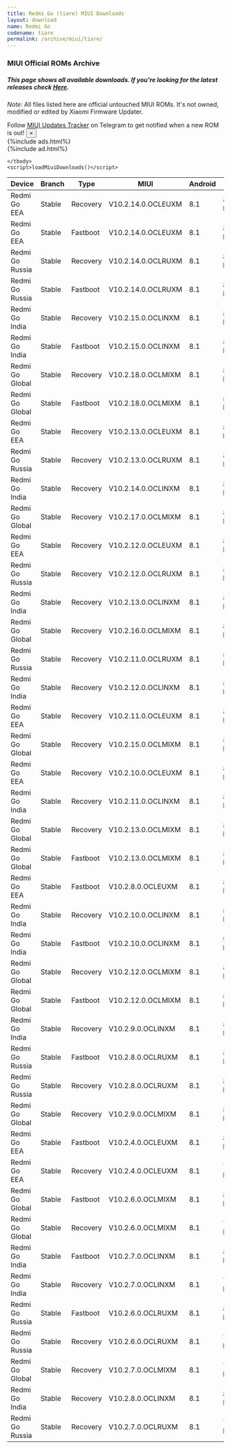 ```yaml
---
title: Redmi Go (tiare) MIUI Downloads
layout: download
name: Redmi Go
codename: tiare
permalink: /archive/miui/tiare/
---
```

### MIUI Official ROMs Archive
##### This page shows all available downloads. If you're looking for the latest releases check [Here](/miui/tiare/).
*Note*: All files listed here are official untouched MIUI ROMs. It's not owned, modified or edited by Xiaomi Firmware Updater.

<div class="alert alert-primary alert-dismissible fade show" role="alert">
    Follow <a href="https://t.me/MIUIUpdatesTracker" class="alert-link">MIUI Updates Tracker</a> on Telegram to get notified when a new ROM is out!
    <button type="button" class="close" data-dismiss="alert" aria-label="Close">
        <span aria-hidden="true">&times;</span>
    </button>
</div>
{%include ads.html%}
<div class="table-responsive-md" id="table-wrapper">
{%include ad.html%}
<table id="miui" class="display dt-responsive compact table table-striped table-hover table-sm">
    <thead class="thead-dark">
        <tr>
            <th data-ref="device">Device</th>
            <th data-ref="branch">Branch</th>
            <th data-ref="type">Type</th>
            <th data-ref="miui">MIUI</th>
            <th data-ref="android">Android</th>
            <th data-ref="size">Size</th>
            <th data-ref="size">Date</th>
            <th data-ref="link">Link</th>
        </tr>
    </thead>
    <tbody>
    <tr><td>Redmi Go EEA</td><td>Stable</td><td>Recovery</td><td>V10.2.14.0.OCLEUXM</td><td>8.1</td><td>806.5 MB</td><td>2020-05-26</td><td><a href="/miui/tiare/stable/V10.2.14.0.OCLEUXM/">Download</a></td></tr>
<tr><td>Redmi Go EEA</td><td>Stable</td><td>Fastboot</td><td>V10.2.14.0.OCLEUXM</td><td>8.1</td><td>890.6 MB</td><td>2020-05-19</td><td><a href="/miui/tiare/stable/V10.2.14.0.OCLEUXM/">Download</a></td></tr>
<tr><td>Redmi Go Russia</td><td>Stable</td><td>Recovery</td><td>V10.2.14.0.OCLRUXM</td><td>8.1</td><td>806.7 MB</td><td>2020-05-26</td><td><a href="/miui/tiare/stable/V10.2.14.0.OCLRUXM/">Download</a></td></tr>
<tr><td>Redmi Go Russia</td><td>Stable</td><td>Fastboot</td><td>V10.2.14.0.OCLRUXM</td><td>8.1</td><td>890.7 MB</td><td>2020-05-20</td><td><a href="/miui/tiare/stable/V10.2.14.0.OCLRUXM/">Download</a></td></tr>
<tr><td>Redmi Go India</td><td>Stable</td><td>Recovery</td><td>V10.2.15.0.OCLINXM</td><td>8.1</td><td>814.8 MB</td><td>2020-05-26</td><td><a href="/miui/tiare/stable/V10.2.15.0.OCLINXM/">Download</a></td></tr>
<tr><td>Redmi Go India</td><td>Stable</td><td>Fastboot</td><td>V10.2.15.0.OCLINXM</td><td>8.1</td><td>899.1 MB</td><td>2020-05-14</td><td><a href="/miui/tiare/stable/V10.2.15.0.OCLINXM/">Download</a></td></tr>
<tr><td>Redmi Go Global</td><td>Stable</td><td>Recovery</td><td>V10.2.18.0.OCLMIXM</td><td>8.1</td><td>806.4 MB</td><td>2020-05-18</td><td><a href="/miui/tiare/stable/V10.2.18.0.OCLMIXM/">Download</a></td></tr>
<tr><td>Redmi Go Global</td><td>Stable</td><td>Fastboot</td><td>V10.2.18.0.OCLMIXM</td><td>8.1</td><td>890.7 MB</td><td>2020-05-10</td><td><a href="/miui/tiare/stable/V10.2.18.0.OCLMIXM/">Download</a></td></tr>
<tr><td>Redmi Go EEA</td><td>Stable</td><td>Recovery</td><td>V10.2.13.0.OCLEUXM</td><td>8.1</td><td>806.4 MB</td><td>2020-03-27</td><td><a href="/miui/tiare/stable/V10.2.13.0.OCLEUXM/">Download</a></td></tr>
<tr><td>Redmi Go Russia</td><td>Stable</td><td>Recovery</td><td>V10.2.13.0.OCLRUXM</td><td>8.1</td><td>806.2 MB</td><td>2020-03-27</td><td><a href="/miui/tiare/stable/V10.2.13.0.OCLRUXM/">Download</a></td></tr>
<tr><td>Redmi Go India</td><td>Stable</td><td>Recovery</td><td>V10.2.14.0.OCLINXM</td><td>8.1</td><td>815.2 MB</td><td>2020-03-27</td><td><a href="/miui/tiare/stable/V10.2.14.0.OCLINXM/">Download</a></td></tr>
<tr><td>Redmi Go Global</td><td>Stable</td><td>Recovery</td><td>V10.2.17.0.OCLMIXM</td><td>8.1</td><td>806.4 MB</td><td>2020-03-20</td><td><a href="/miui/tiare/stable/V10.2.17.0.OCLMIXM/">Download</a></td></tr>
<tr><td>Redmi Go EEA</td><td>Stable</td><td>Recovery</td><td>V10.2.12.0.OCLEUXM</td><td>8.1</td><td>805.3 MB</td><td>2020-01-22</td><td><a href="/miui/tiare/stable/V10.2.12.0.OCLEUXM/">Download</a></td></tr>
<tr><td>Redmi Go Russia</td><td>Stable</td><td>Recovery</td><td>V10.2.12.0.OCLRUXM</td><td>8.1</td><td>805.5 MB</td><td>2020-01-22</td><td><a href="/miui/tiare/stable/V10.2.12.0.OCLRUXM/">Download</a></td></tr>
<tr><td>Redmi Go India</td><td>Stable</td><td>Recovery</td><td>V10.2.13.0.OCLINXM</td><td>8.1</td><td>814.0 MB</td><td>2020-01-16</td><td><a href="/miui/tiare/stable/V10.2.13.0.OCLINXM/">Download</a></td></tr>
<tr><td>Redmi Go Global</td><td>Stable</td><td>Recovery</td><td>V10.2.16.0.OCLMIXM</td><td>8.1</td><td>805.4 MB</td><td>2020-01-08</td><td><a href="/miui/tiare/stable/V10.2.16.0.OCLMIXM/">Download</a></td></tr>
<tr><td>Redmi Go Russia</td><td>Stable</td><td>Recovery</td><td>V10.2.11.0.OCLRUXM</td><td>8.1</td><td>805.5 MB</td><td>2019-12-11</td><td><a href="/miui/tiare/stable/V10.2.11.0.OCLRUXM/">Download</a></td></tr>
<tr><td>Redmi Go India</td><td>Stable</td><td>Recovery</td><td>V10.2.12.0.OCLINXM</td><td>8.1</td><td>813.6 MB</td><td>2019-11-28</td><td><a href="/miui/tiare/stable/V10.2.12.0.OCLINXM/">Download</a></td></tr>
<tr><td>Redmi Go EEA</td><td>Stable</td><td>Recovery</td><td>V10.2.11.0.OCLEUXM</td><td>8.1</td><td>805.5 MB</td><td>2019-11-25</td><td><a href="/miui/tiare/stable/V10.2.11.0.OCLEUXM/">Download</a></td></tr>
<tr><td>Redmi Go Global</td><td>Stable</td><td>Recovery</td><td>V10.2.15.0.OCLMIXM</td><td>8.1</td><td>805.5 MB</td><td>2019-11-19</td><td><a href="/miui/tiare/stable/V10.2.15.0.OCLMIXM/">Download</a></td></tr>
<tr><td>Redmi Go EEA</td><td>Stable</td><td>Recovery</td><td>V10.2.10.0.OCLEUXM</td><td>8.1</td><td>807.8 MB</td><td>2019-10-16</td><td><a href="/miui/tiare/stable/V10.2.10.0.OCLEUXM/">Download</a></td></tr>
<tr><td>Redmi Go India</td><td>Stable</td><td>Recovery</td><td>V10.2.11.0.OCLINXM</td><td>8.1</td><td>815.6 MB</td><td>2019-09-10</td><td><a href="/miui/tiare/stable/V10.2.11.0.OCLINXM/">Download</a></td></tr>
<tr><td>Redmi Go Global</td><td>Stable</td><td>Recovery</td><td>V10.2.13.0.OCLMIXM</td><td>8.1</td><td>810.1 MB</td><td>2019-07-31</td><td><a href="/miui/tiare/stable/V10.2.13.0.OCLMIXM/">Download</a></td></tr>
<tr><td>Redmi Go Global</td><td>Stable</td><td>Fastboot</td><td>V10.2.13.0.OCLMIXM</td><td>8.1</td><td>894.8 MB</td><td>2019-07-26</td><td><a href="/miui/tiare/stable/V10.2.13.0.OCLMIXM/">Download</a></td></tr>
<tr><td>Redmi Go EEA</td><td>Stable</td><td>Fastboot</td><td>V10.2.8.0.OCLEUXM</td><td>8.1</td><td>894.8 MB</td><td>2019-07-19</td><td><a href="/miui/tiare/stable/V10.2.8.0.OCLEUXM/">Download</a></td></tr>
<tr><td>Redmi Go India</td><td>Stable</td><td>Recovery</td><td>V10.2.10.0.OCLINXM</td><td>8.1</td><td>818.7 MB</td><td>2019-07-17</td><td><a href="/miui/tiare/stable/V10.2.10.0.OCLINXM/">Download</a></td></tr>
<tr><td>Redmi Go India</td><td>Stable</td><td>Fastboot</td><td>V10.2.10.0.OCLINXM</td><td>8.1</td><td>903.2 MB</td><td>2019-07-11</td><td><a href="/miui/tiare/stable/V10.2.10.0.OCLINXM/">Download</a></td></tr>
<tr><td>Redmi Go Global</td><td>Stable</td><td>Recovery</td><td>V10.2.12.0.OCLMIXM</td><td>8.1</td><td>810.5 MB</td><td>2019-06-19</td><td><a href="/miui/tiare/stable/V10.2.12.0.OCLMIXM/">Download</a></td></tr>
<tr><td>Redmi Go Global</td><td>Stable</td><td>Fastboot</td><td>V10.2.12.0.OCLMIXM</td><td>8.1</td><td>894.7 MB</td><td>2019-06-13</td><td><a href="/miui/tiare/stable/V10.2.12.0.OCLMIXM/">Download</a></td></tr>
<tr><td>Redmi Go India</td><td>Stable</td><td>Recovery</td><td>V10.2.9.0.OCLINXM</td><td>8.1</td><td>818.4 MB</td><td>2019-06-06</td><td><a href="/miui/tiare/stable/V10.2.9.0.OCLINXM/">Download</a></td></tr>
<tr><td>Redmi Go Russia</td><td>Stable</td><td>Fastboot</td><td>V10.2.8.0.OCLRUXM</td><td>8.1</td><td>894.7 MB</td><td>2019-06-03</td><td><a href="/miui/tiare/stable/V10.2.8.0.OCLRUXM/">Download</a></td></tr>
<tr><td>Redmi Go Russia</td><td>Stable</td><td>Recovery</td><td>V10.2.8.0.OCLRUXM</td><td>8.1</td><td>810.6 MB</td><td>2019-05-31</td><td><a href="/miui/tiare/stable/V10.2.8.0.OCLRUXM/">Download</a></td></tr>
<tr><td>Redmi Go Global</td><td>Stable</td><td>Recovery</td><td>V10.2.9.0.OCLMIXM</td><td>8.1</td><td>810.3 MB</td><td>2019-05-23</td><td><a href="/miui/tiare/stable/V10.2.9.0.OCLMIXM/">Download</a></td></tr>
<tr><td>Redmi Go EEA</td><td>Stable</td><td>Fastboot</td><td>V10.2.4.0.OCLEUXM</td><td>8.1</td><td>852.2 MB</td><td>2019-05-04</td><td><a href="/miui/tiare/stable/V10.2.4.0.OCLEUXM/">Download</a></td></tr>
<tr><td>Redmi Go EEA</td><td>Stable</td><td>Recovery</td><td>V10.2.4.0.OCLEUXM</td><td>8.1</td><td>769.9 MB</td><td>2019-02-28</td><td><a href="/miui/tiare/stable/V10.2.4.0.OCLEUXM/">Download</a></td></tr>
<tr><td>Redmi Go Global</td><td>Stable</td><td>Fastboot</td><td>V10.2.6.0.OCLMIXM</td><td>8.1</td><td>852.2 MB</td><td>2019-05-04</td><td><a href="/miui/tiare/stable/V10.2.6.0.OCLMIXM/">Download</a></td></tr>
<tr><td>Redmi Go Global</td><td>Stable</td><td>Recovery</td><td>V10.2.6.0.OCLMIXM</td><td>8.1</td><td>768.9 MB</td><td>2019-02-28</td><td><a href="/miui/tiare/stable/V10.2.6.0.OCLMIXM/">Download</a></td></tr>
<tr><td>Redmi Go India</td><td>Stable</td><td>Fastboot</td><td>V10.2.7.0.OCLINXM</td><td>8.1</td><td>860.6 MB</td><td>2019-05-04</td><td><a href="/miui/tiare/stable/V10.2.7.0.OCLINXM/">Download</a></td></tr>
<tr><td>Redmi Go India</td><td>Stable</td><td>Recovery</td><td>V10.2.7.0.OCLINXM</td><td>8.1</td><td>777.5 MB</td><td>2019-03-01</td><td><a href="/miui/tiare/stable/V10.2.7.0.OCLINXM/">Download</a></td></tr>
<tr><td>Redmi Go Russia</td><td>Stable</td><td>Fastboot</td><td>V10.2.6.0.OCLRUXM</td><td>8.1</td><td>852.2 MB</td><td>2019-05-04</td><td><a href="/miui/tiare/stable/V10.2.6.0.OCLRUXM/">Download</a></td></tr>
<tr><td>Redmi Go Russia</td><td>Stable</td><td>Recovery</td><td>V10.2.6.0.OCLRUXM</td><td>8.1</td><td>769.2 MB</td><td>2019-03-01</td><td><a href="/miui/tiare/stable/V10.2.6.0.OCLRUXM/">Download</a></td></tr>
<tr><td>Redmi Go Global</td><td>Stable</td><td>Recovery</td><td>V10.2.7.0.OCLMIXM</td><td>8.1</td><td>798.5 MB</td><td>2019-04-04</td><td><a href="/miui/tiare/stable/V10.2.7.0.OCLMIXM/">Download</a></td></tr>
<tr><td>Redmi Go India</td><td>Stable</td><td>Recovery</td><td>V10.2.8.0.OCLINXM</td><td>8.1</td><td>806.8 MB</td><td>2019-04-03</td><td><a href="/miui/tiare/stable/V10.2.8.0.OCLINXM/">Download</a></td></tr>
<tr><td>Redmi Go Russia</td><td>Stable</td><td>Recovery</td><td>V10.2.7.0.OCLRUXM</td><td>8.1</td><td>798.5 MB</td><td>2019-04-02</td><td><a href="/miui/tiare/stable/V10.2.7.0.OCLRUXM/">Download</a></td></tr>

    </tbody>
    <script>loadMiuiDownloads()</script>
</table>
</div>
